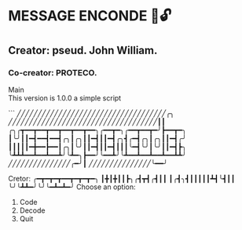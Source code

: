 # MESSAGE ENCONDE 🔐🔓
## Creator: pseud. John William.
### Co-creator: PROTECO.


<p> Main <br>
This version is 1.0.0 a simple script</p>
```
╱╱╱╱╱╱╱╱╱╱╱╱╱╱╱╱╱╱╱╱╱╱╱╱╱╱╱╱╱╱╱╱╱╱╱╱╭╮
╱╱╱╱╱╱╱╱╱╱╱╱╱╱╱╱╱╱╱╱╱╱╱╱╱╱╱╱╱╱╱╱╱╱╱╱┃┃
╭╮╭┳━━┳━━┳━━┳━━┳━━┳━━╮╭━━┳━╮╭━━┳━━┳━╯┣━━┳━╮
┃╰╯┃┃━┫━━┫━━┫╭╮┃╭╮┃┃━┫┃┃━┫╭╮┫╭━┫╭╮┃╭╮┃┃━┫╭╯
┃┃┃┃┃━╋━━┣━━┃╭╮┃╰╯┃┃━┫┃┃━┫┃┃┃╰━┫╰╯┃╰╯┃┃━┫┣╮
╰┻┻┻━━┻━━┻━━┻╯╰┻━╮┣━━╯╰━━┻╯╰┻━━┻━━┻━━┻━━┻┻╯
╱╱╱╱╱╱╱╱╱╱╱╱╱╱╱╭━╯┃
╱╱╱╱╱╱╱╱╱╱╱╱╱╱╱╰━━╯

Cretor:
╭━┳━┳━┳━━┳━┳━┳━╮
┃╋┃╋┃┃┣╮╭┫┳┫╭┫┃┃
┃╭┫╮┫┃┃┃┃┃┻┫╰┫┃┃
╰╯╰┻┻━╯╰╯╰━┻━┻━╯
Choose an option:
1. Code
2. Decode
3. Quit
```
